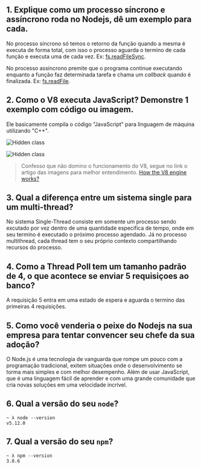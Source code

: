## 1. Explique como um processo síncrono e assíncrono roda no Nodejs, dê um exemplo para cada.

No processo síncrono só temos o retorno da função quando a mesma é executa de forma total, com isso o processo aguarda o termino de cada função e executa uma de cada vez. Ex: [fs.readFileSync](https://nodejs.org/api/fs.html#fs_fs_readfilesync_file_options).

No processo assíncrono premite que o programa continue executando enquanto a função faz determinada tarefa e chama um *callback* quando é finalizada. Ex: [fs.readFile](https://nodejs.org/api/fs.html#fs_fs_readfile_file_options_callback).

## 2. Como o V8 executa JavaScript? Demonstre 1 exemplo com código ou imagem.

Ele basicamente compila o código "JavaScript" para linguagem de máquina utilizando "C++".

![Hidden class](http://thibaultlaurens.github.io/assets/themes/img/post/21-03-13-v8/hiddenclass.PNG)

![Hidden class](http://thibaultlaurens.github.io/assets/themes/img/post/21-03-13-v8/transition.PNG)

> Confesso que não domino o funcionamento do V8, segue no link o artigo das imagens para melhor entendimento. [How the V8 engine works?](http://thibaultlaurens.github.io/javascript/2013/04/29/how-the-v8-engine-works/)

## 3. Qual a diferença entre um sistema single para um multi-thread?

No sistema Single-Thread consiste em somente um processo sendo excutado por vez dentro de uma quantidade especifica de tempo, onde em seu termino é executado o próximo processo agendado. Já no processo multithread, cada thread tem o seu próprio contexto compartilhando recursos do processo.


## 4. Como a Thread Poll tem um tamanho padrão de 4, o que acontece se enviar 5 requisiçoes ao banco?

A requisição 5 entra em uma estado de espera e aguarda o termino das primeiras 4 requisições.

## 5. Como você venderia o peixe do Nodejs na sua empresa para tentar convencer seu chefe da sua adoção?

O Node.js é uma tecnologia de vanguarda que rompe um pouco com a programação tradicional, exitem situações onde o desenvolvimento se torma mais simples e com melhor desempenho. Além de usar JavaScript, que é uma linguagem fácil de aprender e com uma grande comunidade que cria novas soluções em uma velocidade incrível.

## 6. Qual a versão do seu `node`?
```
~ λ node --version
v5.12.0
```

## 7. Qual a versão do seu `npm`?
```
~ λ npm --version
3.8.6
```
